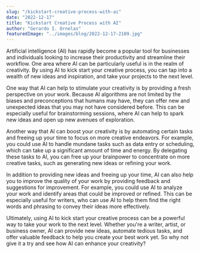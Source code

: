 ```yaml
---
slug: "/kickstart-creative-process-with-ai"
date: "2022-12-17"
title: "Kickstart Creative Process with AI"
author: "Gerardo I. Ornelas"
featuredImage: "../images/blog/2022-12-17-2109.jpg"
---
```


Artificial intelligence (AI) has rapidly become a popular tool for businesses and individuals looking to increase their productivity and streamline their workflow. One area where AI can be particularly useful is in the realm of creativity. By using AI to kick start your creative process, you can tap into a wealth of new ideas and inspiration, and take your projects to the next level.

One way that AI can help to stimulate your creativity is by providing a fresh perspective on your work. Because AI algorithms are not limited by the biases and preconceptions that humans may have, they can offer new and unexpected ideas that you may not have considered before. This can be especially useful for brainstorming sessions, where AI can help to spark new ideas and open up new avenues of exploration.

Another way that AI can boost your creativity is by automating certain tasks and freeing up your time to focus on more creative endeavors. For example, you could use AI to handle mundane tasks such as data entry or scheduling, which can take up a significant amount of time and energy. By delegating these tasks to AI, you can free up your brainpower to concentrate on more creative tasks, such as generating new ideas or refining your work.

In addition to providing new ideas and freeing up your time, AI can also help you to improve the quality of your work by providing feedback and suggestions for improvement. For example, you could use AI to analyze your work and identify areas that could be improved or refined. This can be especially useful for writers, who can use AI to help them find the right words and phrasing to convey their ideas more effectively.

Ultimately, using AI to kick start your creative process can be a powerful way to take your work to the next level. Whether you're a writer, artist, or business owner, AI can provide new ideas, automate tedious tasks, and offer valuable feedback to help you create your best work yet. So why not give it a try and see how AI can enhance your creativity?
